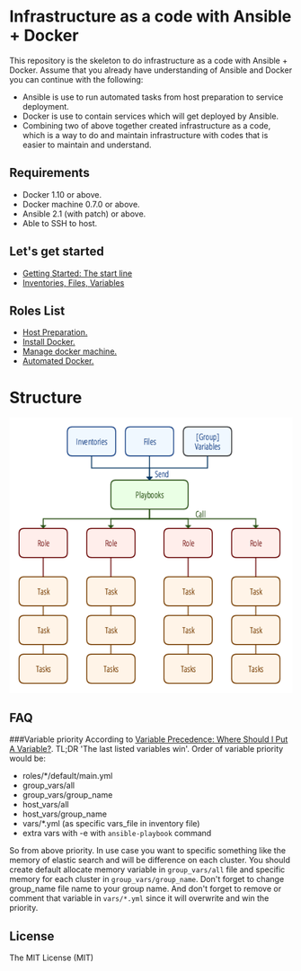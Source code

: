 
Infrastructure as a code with Ansible + Docker
==========================================================
This repository is the skeleton to do infrastructure as a code with Ansible + Docker. Assume that you already have understanding of Ansible and Docker you can continue with the following:

- Ansible is use to run automated tasks from host preparation to service deployment.
- Docker is use to contain services which will get deployed by Ansible.
- Combining two of above together created infrastructure as a code, which is a way to do and maintain infrastructure with codes that is easier to maintain and understand.


Requirements
----------------------------------------------------------
- Docker 1.10 or above.
- Docker machine 0.7.0 or above.
- Ansible 2.1 (with patch) or above.
- Able to SSH to host.

Let's get started
----------------------------------------------------------
- [Getting Started: The start line](docs/tutorials/01_getting_started.md)
- [Inventories, Files, Variables]()

Roles List
----------------------------------------------------------
- [Host Preparation.]()
- [Install Docker.]()
- [Manage docker machine.]()
- [Automated Docker.]()

Structure
==========================================================
![Structure](docs/pics/ansible-structure.png)

FAQ
----------------------------------------------------------
###Variable priority
According to [Variable Precedence: Where Should I Put A Variable?](http://docs.ansible.com/ansible/playbooks_variables.html#variable-precedence-where-should-i-put-a-variable). TL;DR 'The last listed variables win'.
Order of variable priority would be:

- roles/*/default/main.yml
- group_vars/all
- group\_vars/group_name
- host_vars/all
- host\_vars/group_name
- vars/\*.yml (as specific vars_file in inventory file)
- extra vars with -e with `ansible-playbook` command

So from above priority. In use case you want to specific something like the memory of elastic search and will be difference on each cluster. You should create default allocate memory variable in `group_vars/all` file and specific memory for each cluster in `group_vars/group_name`. Don't forget to change group_name file name to your group name. And don't forget to remove or comment that variable in `vars/*.yml` since it will overwrite and win the priority.

License
----------------------------------------------------------
The MIT License (MIT)
